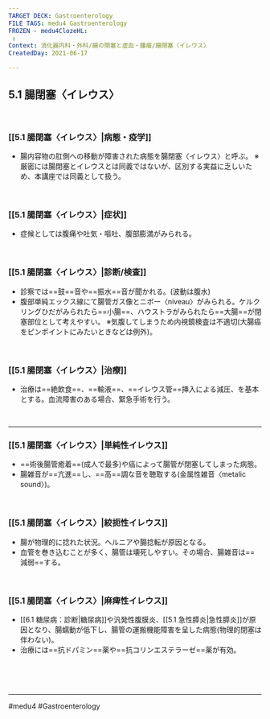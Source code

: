 ```yaml
---
TARGET DECK: Gastroenterology
FILE TAGS: medu4 Gastroenterology
FROZEN - medu4ClozeHL:
 : 
Context: 消化器内科・外科/腸の閉塞と虚血・腫瘍/腸閉塞〈イレウス〉
CreatedDay: 2021-06-17

---
```


## 5.1 腸閉塞〈イレウス〉

<br>

### [[5.1 腸閉塞〈イレウス〉|病態・疫学]]
* 腸内容物の肛側への移動が障害された病態を腸閉塞〈イレウス〉と呼ぶ。
※厳密には腸閉塞とイレウスとは同義ではないが、区別する実益に乏しいため、本講座では同義として扱う。

<br>

### [[5.1 腸閉塞〈イレウス〉|症状]]
* 症候としては腹痛や吐気・嘔吐、腹部膨満がみられる。

<br>

### [[5.1 腸閉塞〈イレウス〉|診断/検査]]
* 診察では==鼓==音や==振水==音が聞かれる。(波動は腹水)
* 腹部単純エックス線にて腸管ガス像とニボー〈niveau〉がみられる。ケルクリングひだがみられたら==小腸==、ハウストラがみられたら==大腸==が閉塞部位として考えやすい。 
※気腹してしまうため内視鏡検査は不適切(大腸癌をピンポイントにみたいときなどは例外)。 
<!--ID: 1624766942601-->


<br>

### [[5.1 腸閉塞〈イレウス〉|治療]]
* 治療は==絶飲食==、==輸液==、==イレウス管==挿入による減圧、を基本とする。血流障害のある場合、緊急手術を行う。
<!--ID: 1624766942606-->


<br>

---

### [[5.1 腸閉塞〈イレウス〉|単純性イレウス]]
* ==術後腸管癒着==(成人で最多)や癌によって腸管が閉塞してしまった病態。
* 腸雑音が==亢進==し、==高==調な音を聴取する(金属性雑音〈metalic sound〉)。
<!--ID: 1624766942612-->


<br>

### [[5.1 腸閉塞〈イレウス〉|絞扼性イレウス]]
* 腸が物理的に捻れた状況。ヘルニアや腸捻転が原因となる。
* 血管を巻き込むことが多く、腸管は壊死しやすい。その場合、腸雑音は==減弱==する。
<!--ID: 1624766942617-->


<br>

### [[5.1 腸閉塞〈イレウス〉|麻痺性イレウス]]
* [[6.1 糖尿病：診断|糖尿病]]や汎発性腹膜炎、[[5.1 急性膵炎|急性膵炎]]が原因となり、腸蠕動が低下し、腸管の運搬機能障害を呈した病態(物理的閉塞は伴わない)。
* 治療には==抗ドパミン==薬や==抗コリンエステラーゼ==薬が有効。
<!--ID: 1624766942622-->



<br><br><br>

---
#medu4 #Gastroenterology 
